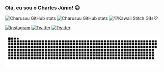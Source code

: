 ### Olá, eu sou o Charles Júnio! 😉


![Charusuu GitHub stats](https://github-readme-stats.vercel.app/api?username=charusuu&show_icons=true&theme=radical)
![Charusuu GitHub stats](https://github-readme-stats.vercel.app/api/top-langs/?username=charusuu&theme=blue-green)
![♡Kawaii Stitch Gifs♡](https://github.com/charusuu/charusuu/assets/165962786/3b8d4fe8-23e5-485a-943b-a37911420e12)

[![Instagram](https://img.shields.io/badge/Instagram-E4405F?style=for-the-badge&logo=instagram&logoColor=white)](https://www.instagram.com/charlless_jr/)
[![Twitter](https://img.shields.io/badge/Twitter-1DA1F2?style=for-the-badge&logo=twitter&logoColor=white)](https://twitter.com/charusuu)
[![Twitter](https://img.shields.io/badge/Twitch-9146FF?style=for-the-badge&logo=twitch&logoColor=white)](https://www.twitch.tv/charleszzard)


<picture>
  <source media="(prefers-color-scheme: dark)" srcset="https://raw.githubusercontent.com/charusuu/charusuu/output/github-contribution-grid-snake-dark.svg">
  <source media="(prefers-color-scheme: light)" srcset="https://raw.githubusercontent.com/charusuu/charusuu/output/github-contribution-grid-snake-dark.svg">
  <img alt="github contribution grid snake animation" src="https://raw.githubusercontent.com/charusuu/charusuu/output/github-contribution-grid-snake.svg">
</picture>
<br><br>
